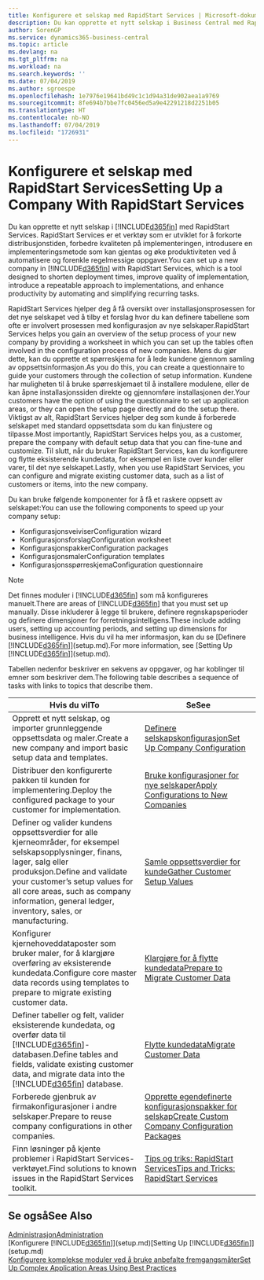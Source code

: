 ```yaml
---
title: Konfigurere et selskap med RapidStart Services | Microsoft-dokumentasjon
description: Du kan opprette et nytt selskap i Business Central med RapidStart Services. RapidStart Services er et verktøy som er utviklet for å forkorte distribusjonstiden, forbedre kvaliteten på implementeringen, introdusere en implementeringsmetode som kan gjentas og øke produktiviteten ved å automatisere og forenkle regelmessige oppgaver.
author: SorenGP
ms.service: dynamics365-business-central
ms.topic: article
ms.devlang: na
ms.tgt_pltfrm: na
ms.workload: na
ms.search.keywords: ''
ms.date: 07/04/2019
ms.author: sgroespe
ms.openlocfilehash: 1e7976e19641bd49c1c1d94a31de902aea1a9769
ms.sourcegitcommit: 8fe694b7bbe7fc0456ed5a9e42291218d2251b05
ms.translationtype: HT
ms.contentlocale: nb-NO
ms.lasthandoff: 07/04/2019
ms.locfileid: "1726931"
---
```

# <a name="setting-up-a-company-with-rapidstart-services"></a><span data-ttu-id="a21ad-103">Konfigurere et selskap med RapidStart Services</span><span class="sxs-lookup"><span data-stu-id="a21ad-103">Setting Up a Company With RapidStart Services</span></span>
<span data-ttu-id="a21ad-104">Du kan opprette et nytt selskap i [!INCLUDE[d365fin](includes/d365fin_md.md)] med RapidStart Services. RapidStart Services er et verktøy som er utviklet for å forkorte distribusjonstiden, forbedre kvaliteten på implementeringen, introdusere en implementeringsmetode som kan gjentas og øke produktiviteten ved å automatisere og forenkle regelmessige oppgaver.</span><span class="sxs-lookup"><span data-stu-id="a21ad-104">You can set up a new company in [!INCLUDE[d365fin](includes/d365fin_md.md)] with RapidStart Services, which is a tool designed to shorten deployment times, improve quality of implementation, introduce a repeatable approach to implementations, and enhance productivity by automating and simplifying recurring tasks.</span></span>  

<span data-ttu-id="a21ad-105">RapidStart Services hjelper deg å få oversikt over installasjonsprosessen for det nye selskapet ved å tilby et forslag hvor du kan definere tabellene som ofte er involvert prosessen med konfigurasjon av nye selskaper.</span><span class="sxs-lookup"><span data-stu-id="a21ad-105">RapidStart Services helps you gain an overview of the setup process of your new company by providing a worksheet in which you can set up the tables often involved in the configuration process of new companies.</span></span> <span data-ttu-id="a21ad-106">Mens du gjør dette, kan du opprette et spørreskjema for å lede kundene gjennom samling av oppsettsinformasjon.</span><span class="sxs-lookup"><span data-stu-id="a21ad-106">As you do this, you can create a questionnaire to guide your customers through the collection of setup information.</span></span> <span data-ttu-id="a21ad-107">Kundene har muligheten til å bruke spørreskjemaet til å installere modulene, eller de kan åpne installasjonssiden direkte og gjennomføre installasjonen der.</span><span class="sxs-lookup"><span data-stu-id="a21ad-107">Your customers have the option of using the questionnaire to set up application areas, or they can open the setup page directly and do the setup there.</span></span> <span data-ttu-id="a21ad-108">Viktigst av alt, RapidStart Services hjelper deg som kunde å forberede selskapet med standard oppsettsdata som du kan finjustere og tilpasse.</span><span class="sxs-lookup"><span data-stu-id="a21ad-108">Most importantly, RapidStart Services helps you, as a customer, prepare the company with default setup data that you can fine-tune and customize.</span></span> <span data-ttu-id="a21ad-109">Til slutt, når du bruker RapidStart Services, kan du konfigurere og flytte eksisterende kundedata, for eksempel en liste over kunder eller varer, til det nye selskapet.</span><span class="sxs-lookup"><span data-stu-id="a21ad-109">Lastly, when you use RapidStart Services, you can configure and migrate existing customer data, such as a list of customers or items, into the new company.</span></span>

<span data-ttu-id="a21ad-110">Du kan bruke følgende komponenter for å få et raskere oppsett av selskapet:</span><span class="sxs-lookup"><span data-stu-id="a21ad-110">You can use the following components to speed up your company setup:</span></span>  

-   <span data-ttu-id="a21ad-111">Konfigurasjonsveiviser</span><span class="sxs-lookup"><span data-stu-id="a21ad-111">Configuration wizard</span></span>  
-   <span data-ttu-id="a21ad-112">Konfigurasjonsforslag</span><span class="sxs-lookup"><span data-stu-id="a21ad-112">Configuration worksheet</span></span>  
-   <span data-ttu-id="a21ad-113">Konfigurasjonspakker</span><span class="sxs-lookup"><span data-stu-id="a21ad-113">Configuration packages</span></span>  
-   <span data-ttu-id="a21ad-114">Konfigurasjonsmaler</span><span class="sxs-lookup"><span data-stu-id="a21ad-114">Configuration templates</span></span>  
-   <span data-ttu-id="a21ad-115">Konfigurasjonsspørreskjema</span><span class="sxs-lookup"><span data-stu-id="a21ad-115">Configuration questionnaire</span></span>  

> [!Note]  
>  <span data-ttu-id="a21ad-116">Det finnes moduler i [!INCLUDE[d365fin](includes/d365fin_md.md)] som må konfigureres manuelt.</span><span class="sxs-lookup"><span data-stu-id="a21ad-116">There are areas of [!INCLUDE[d365fin](includes/d365fin_md.md)] that you must set up manually.</span></span> <span data-ttu-id="a21ad-117">Disse inkluderer å legge til brukere, definere regnskapsperioder og definere dimensjoner for forretningsintelligens.</span><span class="sxs-lookup"><span data-stu-id="a21ad-117">These include adding users, setting up accounting periods, and setting up dimensions for business intelligence.</span></span> <span data-ttu-id="a21ad-118">Hvis du vil ha mer informasjon, kan du se [Definere [!INCLUDE[d365fin](includes/d365fin_md.md)]](setup.md).</span><span class="sxs-lookup"><span data-stu-id="a21ad-118">For more information, see [Setting Up [!INCLUDE[d365fin](includes/d365fin_md.md)]](setup.md).</span></span>

 <span data-ttu-id="a21ad-119">Tabellen nedenfor beskriver en sekvens av oppgaver, og har koblinger til emner som beskriver dem.</span><span class="sxs-lookup"><span data-stu-id="a21ad-119">The following table describes a sequence of tasks with links to topics that describe them.</span></span>

|<span data-ttu-id="a21ad-120">**Hvis du vil**</span><span class="sxs-lookup"><span data-stu-id="a21ad-120">**To**</span></span>|<span data-ttu-id="a21ad-121">**Se**</span><span class="sxs-lookup"><span data-stu-id="a21ad-121">**See**</span></span>|  
|------------|-------------|  
|<span data-ttu-id="a21ad-122">Opprett et nytt selskap, og importer grunnleggende oppsettsdata og maler.</span><span class="sxs-lookup"><span data-stu-id="a21ad-122">Create a new company and import basic setup data and templates.</span></span>|[<span data-ttu-id="a21ad-123">Definere selskapskonfigurasjon</span><span class="sxs-lookup"><span data-stu-id="a21ad-123">Set Up Company Configuration</span></span>](admin-set-up-company-configuration.md)|  
|<span data-ttu-id="a21ad-124">Distribuer den konfigurerte pakken til kunden for implementering.</span><span class="sxs-lookup"><span data-stu-id="a21ad-124">Deploy the configured package to your customer for implementation.</span></span>|[<span data-ttu-id="a21ad-125">Bruke konfigurasjoner for nye selskaper</span><span class="sxs-lookup"><span data-stu-id="a21ad-125">Apply Configurations to New Companies</span></span>](admin-apply-configuration-to-new-companies.md)|
|<span data-ttu-id="a21ad-126">Definer og valider kundens oppsettsverdier for alle kjerneområder, for eksempel selskapsopplysninger, finans, lager, salg eller produksjon.</span><span class="sxs-lookup"><span data-stu-id="a21ad-126">Define and validate your customer’s setup values for all core areas, such as company information, general ledger, inventory, sales, or manufacturing.</span></span>|[<span data-ttu-id="a21ad-127">Samle oppsettsverdier for kunde</span><span class="sxs-lookup"><span data-stu-id="a21ad-127">Gather Customer Setup Values</span></span>](admin-gather-customer-setup-values.md)|  
|<span data-ttu-id="a21ad-128">Konfigurer kjernehoveddataposter som bruker maler, for å klargjøre overføring av eksisterende kundedata.</span><span class="sxs-lookup"><span data-stu-id="a21ad-128">Configure core master data records using templates to prepare to migrate existing customer data.</span></span>|[<span data-ttu-id="a21ad-129">Klargjøre for å flytte kundedata</span><span class="sxs-lookup"><span data-stu-id="a21ad-129">Prepare to Migrate Customer Data</span></span>](admin-use-templates-to-prepare-customer-data-for-migration.md)|  
|<span data-ttu-id="a21ad-130">Definer tabeller og felt, valider eksisterende kundedata, og overfør data til [!INCLUDE[d365fin](includes/d365fin_md.md)]-databasen.</span><span class="sxs-lookup"><span data-stu-id="a21ad-130">Define tables and fields, validate existing customer data, and migrate data into the [!INCLUDE[d365fin](includes/d365fin_md.md)] database.</span></span>|[<span data-ttu-id="a21ad-131">Flytte kundedata</span><span class="sxs-lookup"><span data-stu-id="a21ad-131">Migrate Customer Data</span></span>](admin-migrate-customer-data.md)|
|<span data-ttu-id="a21ad-132">Forberede gjenbruk av firmakonfigurasjoner i andre selskaper.</span><span class="sxs-lookup"><span data-stu-id="a21ad-132">Prepare to reuse company configurations in other companies.</span></span>|[<span data-ttu-id="a21ad-133">Opprette egendefinerte konfigurasjonspakker for selskap</span><span class="sxs-lookup"><span data-stu-id="a21ad-133">Create Custom Company Configuration Packages</span></span>](admin-how-to-create-custom-company-configuration-packages.md)|
|<span data-ttu-id="a21ad-134">Finn løsninger på kjente problemer i RapidStart Services-verktøyet.</span><span class="sxs-lookup"><span data-stu-id="a21ad-134">Find solutions to known issues in the RapidStart Services toolkit.</span></span>|[<span data-ttu-id="a21ad-135">Tips og triks: RapidStart Services</span><span class="sxs-lookup"><span data-stu-id="a21ad-135">Tips and Tricks: RapidStart Services</span></span>](admin-tips-and-tricks-rapidstart-services.md)|  

## <a name="see-also"></a><span data-ttu-id="a21ad-136">Se også</span><span class="sxs-lookup"><span data-stu-id="a21ad-136">See Also</span></span>  
[<span data-ttu-id="a21ad-137">Administrasjon</span><span class="sxs-lookup"><span data-stu-id="a21ad-137">Administration</span></span>](admin-setup-and-administration.md)  
<span data-ttu-id="a21ad-138">[Konfigurere [!INCLUDE[d365fin](includes/d365fin_md.md)]](setup.md)</span><span class="sxs-lookup"><span data-stu-id="a21ad-138">[Setting Up [!INCLUDE[d365fin](includes/d365fin_md.md)]](setup.md)</span></span>  
[<span data-ttu-id="a21ad-139">Konfigurere komplekse moduler ved å bruke anbefalte fremgangsmåter</span><span class="sxs-lookup"><span data-stu-id="a21ad-139">Set Up Complex Application Areas Using Best Practices</span></span>](set-up-complex-application-areas-using-best-practices.md)   
